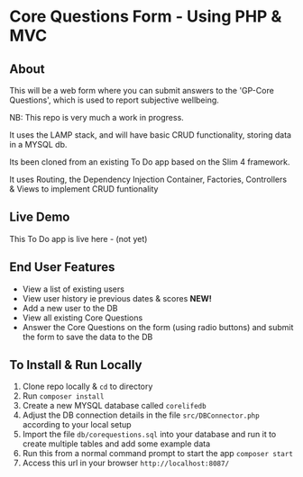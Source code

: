 # Core Questions Form - Using PHP & MVC

## About
This will be a web form where you can submit answers to the 'GP-Core Questions', which is used to report subjective wellbeing. 

NB: This repo is very much a work in progress.

It uses the LAMP stack, and will have basic CRUD functionality, storing data in a MYSQL db.

Its been cloned from an existing To Do app based on the Slim 4 framework.

It uses Routing, the Dependency Injection Container, Factories, Controllers & Views to implement CRUD funtionality

## Live Demo
This To Do app is live here - (not yet)

## End User Features
- View a list of existing users
- View user history ie previous dates & scores **NEW!**
- Add a new user to the DB
- View all existing Core Questions
- Answer the Core Questions on the form (using radio buttons) and submit the form to save the data to the DB

## To Install & Run Locally
1. Clone repo locally & `cd` to directory
2. Run `composer install`
3. Create a new MYSQL database called `corelifedb`
4. Adjust the DB connection details in the file `src/DBConnector.php` according to your local setup
5. Import the file `db/corequestions.sql` into your database and run it to create multiple tables and add some example data
6. Run this from a normal command prompt to start the app `composer start`
7. Access this url in your browser `http://localhost:8087/`

